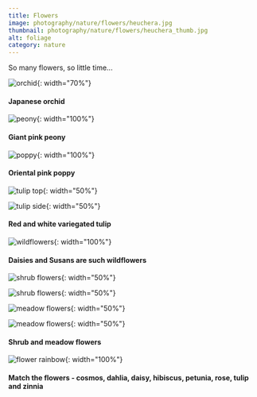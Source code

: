 ```yaml
---
title: Flowers
image: photography/nature/flowers/heuchera.jpg
thumbnail: photography/nature/flowers/heuchera_thumb.jpg
alt: foliage
category: nature
---
```


So many flowers, so little time...

![orchid](./assets/img/photography/nature/flowers/orchid.jpg){: width="70%"}

#### Japanese orchid

![peony](./assets/img/photography/nature/flowers/peony.jpg){: width="100%"}

#### Giant pink peony

![poppy](./assets/img/photography/nature/flowers/poppy.jpg){: width="100%"}

#### Oriental pink poppy

![tulip top](./assets/img/photography/nature/flowers/tulip_top.jpg){: width="50%"}

![tulip side](./assets/img/photography/nature/flowers/tulip_side.jpg){: width="50%"}

#### Red and white variegated tulip

![wildflowers](./assets/img/photography/nature/flowers/wildflowers.jpg){: width="100%"}

#### Daisies and Susans are such wildflowers

![shrub flowers](./assets/img/photography/nature/flowers/shrub1.jpg){: width="50%"}

![shrub flowers](./assets/img/photography/nature/flowers/shrub2.jpg){: width="50%"}

![meadow flowers](./assets/img/photography/nature/flowers/meadow1.jpg){: width="50%"}

![meadow flowers](./assets/img/photography/nature/flowers/meadow2.jpg){: width="50%"}

#### Shrub and meadow flowers

![flower rainbow](./assets/img/photography/nature/flowers/flower_rainbow.jpg){: width="100%"}

#### Match the flowers - cosmos, dahlia, daisy, hibiscus, petunia, rose, tulip and zinnia
